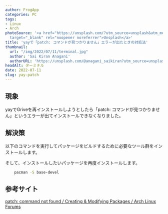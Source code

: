 ```yaml
---
author: FrogApp
categories: PC
tags:
- Linux
- Arch
photoSource: '<a href="https://unsplash.com/?utm_source=unsplash&utm_medium=referral&utm_content=creditCopyText"
  target="_blank" rel="noopener noreferrer">Unsplash</a>'
title: 'yayで「patch: コマンドが見つかりません」エラーが出たときの対処法'
thumbnail:
  url: "/img/2022/07/11/terminal.jpg"
  author: 'Sai Kiran Anagani'
  authorURL: 'https://unsplash.com/@anagani_saikiran?utm_source=unsplash&utm_medium=referral&utm_content=creditCopyText'
headAlt: ターミナル
date: 2022-07-11
slug: yay-patch
---
```


## 現象

yayでGriveを再インストールしようとしたら「patch: コマンドが見つかりません」というエラーが出てインストールできなくなりました。

## 解決策

以下のコマンドを実行してパッケージをビルドするために必要なツール群をインストールします。

そして、インストールしたいパッケージを再度インストールします。

```bash
    pacman -S base-devel
```

## 参考サイト

<a href="https://bbs.archlinux.org/viewtopic.php?id=45933" target="_blank" rel="noopener noreferrer">patch: command not found / Creating & Modifying Packages / Arch Linux Forums</a>

